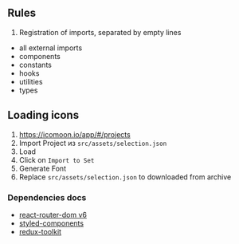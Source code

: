 ## Rules

1. Registration of imports, separated by empty lines

- all external imports
- components
- constants
- hooks
- utilities
- types

## Loading icons
1. https://icomoon.io/app/#/projects
2. Import Project из `src/assets/selection.json`
3. Load
4. Click on `Import to Set`
5. Generate Font
6. Replace `src/assets/selection.json` to downloaded from archive

### Dependencies docs

- [react-router-dom v6](https://github.com/remix-run/react-router/blob/main/docs/getting-started/tutorial.md)
- [styled-components](https://styled-components.com/docs)
- [redux-toolkit](https://redux-toolkit.js.org/api/configureStore)
